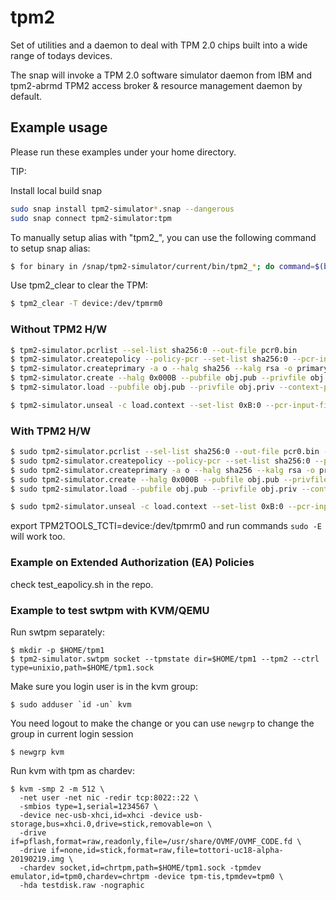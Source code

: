 # tpm2

Set of utilities and a daemon to deal with TPM 2.0 chips built into a wide range of todays devices.

The snap will invoke a TPM 2.0 software simulator daemon from IBM and tpm2-abrmd TPM2 access broker & resource management daemon by default.

## Example usage

Please run these examples under your home directory.

TIP: 

Install local build snap
```bash
sudo snap install tpm2-simulator*.snap --dangerous
sudo snap connect tpm2-simulator:tpm
```

To manually setup alias with "tpm2_", you can use the following command to setup snap alias:

```bash
$ for binary in /snap/tpm2-simulator/current/bin/tpm2_*; do command=$(basename $binary | cut -c 6-); sudo snap alias tpm2-simulator.$(echo $command | sed 's/_/-/g') tpm2_$command; done
```

Use tpm2_clear to clear the TPM:
```bash
$ tpm2_clear -T device:/dev/tpmrm0
```

### Without TPM2 H/W

```bash
$ tpm2-simulator.pcrlist --sel-list sha256:0 --out-file pcr0.bin
$ tpm2-simulator.createpolicy --policy-pcr --set-list sha256:0 --pcr-input-file pcr0.bin --policy-file policy.digest
$ tpm2-simulator.createprimary -a o --halg sha256 --kalg rsa -o primary.context
$ tpm2-simulator.create --halg 0x000B --pubfile obj.pub --privfile obj.priv --context-parent primary.context -L policy.digest --object-attributes 0x492 -I- <<< "MYSECRET"
$ tpm2-simulator.load --pubfile obj.pub --privfile obj.priv --context-parent primary.context --name load.name --out-context load.context

$ tpm2-simulator.unseal -c load.context --set-list 0xB:0 --pcr-input-file pcr0.bin
```

### With TPM2 H/W

```bash
$ sudo tpm2-simulator.pcrlist --sel-list sha256:0 --out-file pcr0.bin -T device:/dev/tpmrm0
$ sudo tpm2-simulator.createpolicy --policy-pcr --set-list sha256:0 --pcr-input-file pcr0.bin --policy-file policy.digest -T device:/dev/tpmrm0
$ sudo tpm2-simulator.createprimary -a o --halg sha256 --kalg rsa -o primary.context -T device:/dev/tpmrm0
$ sudo tpm2-simulator.create --halg 0x000B --pubfile obj.pub --privfile obj.priv --context-parent primary.context -L policy.digest --object-attributes 0x492 -I- <<< "MYSECRET" -T device:/dev/tpmrm0
$ sudo tpm2-simulator.load --pubfile obj.pub --privfile obj.priv --context-parent primary.context --name load.name --out-context load.context -T device:/dev/tpmrm0

$ sudo tpm2-simulator.unseal -c load.context --set-list 0xB:0 --pcr-input-file pcr0.bin -T device:/dev/tpmrm0
```

export TPM2TOOLS_TCTI=device:/dev/tpmrm0 and run commands `sudo -E` will work too.

### Example on Extended Authorization (EA) Policies

check test_eapolicy.sh in the repo.

### Example to test swtpm with KVM/QEMU

Run swtpm separately:
```
$ mkdir -p $HOME/tpm1
$ tpm2-simulator.swtpm socket --tpmstate dir=$HOME/tpm1 --tpm2 --ctrl type=unixio,path=$HOME/tpm1.sock
```
Make sure you login user is in the kvm group:
```
$ sudo adduser `id -un` kvm
```
You need logout to make the change or you can use `newgrp` to change the group in current login session
```
$ newgrp kvm
```

Run kvm with tpm as chardev:
```
$ kvm -smp 2 -m 512 \
  -net user -net nic -redir tcp:8022::22 \
  -smbios type=1,serial=1234567 \
  -device nec-usb-xhci,id=xhci -device usb-storage,bus=xhci.0,drive=stick,removable=on \
  -drive if=pflash,format=raw,readonly,file=/usr/share/OVMF/OVMF_CODE.fd \
  -drive if=none,id=stick,format=raw,file=tottori-uc18-alpha-20190219.img \
  -chardev socket,id=chrtpm,path=$HOME/tpm1.sock -tpmdev emulator,id=tpm0,chardev=chrtpm -device tpm-tis,tpmdev=tpm0 \
  -hda testdisk.raw -nographic
```
